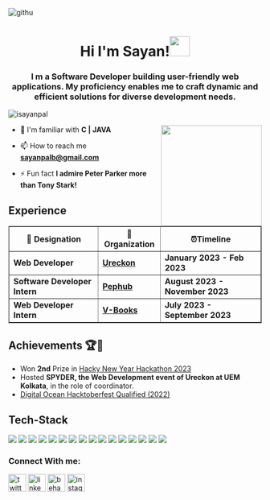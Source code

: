![githu](https://github.com/isayanpal/isayanpal/assets/102523492/57fe3062-07b4-41ca-aeb3-06e9913d4f94)


<h1 align="center">Hi I'm Sayan!<img src="https://media.giphy.com/media/hvRJCLFzcasrR4ia7z/giphy.gif" width=40 /></h1>
<h3 align="center"> I m a Software Developer building user-friendly web applications. My proficiency enables me to craft dynamic and efficient solutions for diverse development needs. </h3>
<p align="left"> <img src="https://komarev.com/ghpvc/?username=isayanpal&label=Profile%20views&color=0e75b6&style=flat" alt="isayanpal" /> </p>

<img align="right"  height="200" src="https://media.baamboozle.com/uploads/images/1114175/1675088036_149691_gif-url.gif"  />




- 💬 I'm familiar with **C | JAVA**

- 📫 How to reach me **sayanpalb@gmail.com**

- ⚡ Fun fact **I admire Peter Parker more than Tony Stark!**




## Experience
<table border="1">
        <tr>
            <th>💼 Designation</th>
            <th>🏢Organization</th>
            <th>⏰Timeline </th>
        </tr>
        <tr>
            <td><b>Web Developer</b></td>
            <td><a href="https://ureckon.uem.edu.in/"><b>Ureckon</b></a></td>
            <td><b>January 2023 - Feb 2023</b></td>
        </tr>
        <tr>
            <td><b>Software Developer Intern</b></td>
            <td><a href="https://www.pephub.tech/"><b>Pephub</b></a></td>
            <td><b>August 2023 - November 2023</b></td>
        </tr>
        <tr>
            <td><b>Web Developer Intern</b></td>
            <td><a href="https://www.linkedin.com/company/v-books/?originalSubdomain=in"><b>V-Books</b></a></td>
            <td><b>July 2023 - September 2023</b></td>
        </tr>
    </table>


## Achievements 🏆🎉
- Won <b>2nd</b> Prize in <a href="https://devpost.com/software/my-listed-habits-mlh">Hacky New Year Hackathon 2023</a>
- Hosted <b>SPYDER, the Web Development event of Ureckon at UEM Kolkata</b>, in the role of coordinator.
- <a href="https://www.linkedin.com/posts/sayan-snigdha-pal_hacktoberfest2022-hacktoberfest-swags-activity-7031565461225947136-XUbn?utm_source=share&utm_medium=member_desktop">Digital Ocean Hacktoberfest Qualified (2022)</a>



## Tech-Stack
  <img src="https://img.shields.io/badge/Java-ED8B00?style=for-the-badge&logo=openjdk&logoColor=white"/>&nbsp;<img src="https://img.shields.io/badge/C-00599C?style=for-the-badge&logo=c&logoColor=white"/>&nbsp;<img src=" https://img.shields.io/badge/JavaScript-F7DF1E?style=for-the-badge&logo=JavaScript&logoColor=white"/>&nbsp;<img src="https://img.shields.io/badge/React-20232A?style=for-the-badge&logo=react&logoColor=61DAFB"/>&nbsp;<img src="https://img.shields.io/badge/Node.js-43853D?style=for-the-badge&logo=node.js&logoColor=white"/>&nbsp;<img src="https://img.shields.io/badge/TypeScript-007ACC?style=for-the-badge&logo=typescript&logoColor=white"/>&nbsp;<img src="https://img.shields.io/badge/Tailwind_CSS-38B2AC?style=for-the-badge&logo=tailwind-css&logoColor=white"/>&nbsp;<img src="https://img.shields.io/badge/Sass-CC6699?style=for-the-badge&logo=sass&logoColor=white"/>&nbsp;<img src="https://img.shields.io/badge/MongoDB-4EA94B?style=for-the-badge&logo=mongodb&logoColor=white"/>&nbsp;<img src="https://img.shields.io/badge/Express.js-404D59?style=for-the-badge"/>&nbsp;<img src="https://img.shields.io/badge/React_Router-CA4245?style=for-the-badge&logo=react-router&logoColor=white"/>&nbsp;<img src="https://img.shields.io/badge/npm-CB3837?style=for-the-badge&logo=npm&logoColor=white"/>&nbsp;<img src="https://img.shields.io/badge/Vercel-000000?style=for-the-badge&logo=vercel&logoColor=white`"/>&nbsp;<img src="https://img.shields.io/badge/Netlify-00C7B7?style=for-the-badge&logo=netlify&logoColor=white"/>&nbsp;<img src="https://img.shields.io/badge/GIT-E44C30?style=for-the-badge&logo=git&logoColor=white"/>&nbsp;<img src="https://img.shields.io/badge/Figma-F24E1E?style=for-the-badge&logo=figma&logoColor=white"/>



### Connect With me:

<p align="left">
  <a href="https://twitter.com/sayanstwt" target="blank"><img src="https://img.shields.io/static/v1?message=Twitter&logo=twitter&label=&color=1DA1F2&logoColor=white&labelColor=&style=for-the-badge" height="35" alt="twitter logo"  /></a>
  <a href="https://linkedin.com/in/sayan-snigdha-pal-bbb3a3238" target="blank"><img src="https://img.shields.io/static/v1?message=LinkedIn&logo=linkedin&label=&color=0077B5&logoColor=white&labelColor=&style=for-the-badge" height="35" alt="linkedin logo"  /></a>
  <a href="https://www.behance.net/sayanpal8" target="blank"><img src="https://img.shields.io/static/v1?message=Behance&logo=behance&label=&color=1769ff&logoColor=white&labelColor=&style=for-the-badge" height="35" alt="behance logo"  /></a>
  <a href="https://instagram.com/isayanpal" target="blank"><img src="https://img.shields.io/static/v1?message=Instagram&logo=instagram&label=&color=E4405F&logoColor=white&labelColor=&style=for-the-badge" height="35" alt="instagram logo"  /></a>
</p>

